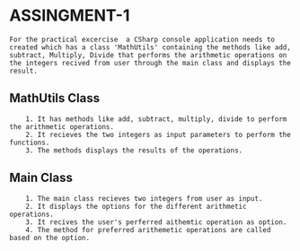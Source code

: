 # ASSINGMENT-1
    For the practical excercise  a CSharp console application needs to created which has a class 'MathUtils' containing the methods like add, subtract, Multiply, Divide that performs the arithmetic operations on the integers recived from user through the main class and displays the result.

 ## MathUtils Class
        1. It has methods like add, subtract, multiply, divide to perform the arithmetic operations.
        2. It recieves the two integers as input parameters to perform the functions.
        3. The methods displays the results of the operations.
## Main Class
        1. The main class recieves two integers from user as input.
        2. It displays the options for the different arithmetic operations.
        3. It recives the user's perferred aithemtic operation as option.
        4. The method for preferred arithemetic operations are called based on the option.
        